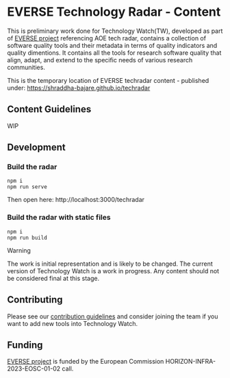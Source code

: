 
# EVERSE Technology Radar - Content

This is preliminary work done for Technology Watch(TW), developed as part of [EVERSE project](https://everse.software/) referencing AOE tech radar, contains a collection of software quality tools and their metadata in terms of quality indicators and quality dimentions. It contains all the tools for research software quality that align, adapt, and extend to the specific needs of various research communities.

This is the temporary location of EVERSE techradar content - published under: https://shraddha-bajare.github.io/techradar

## Content Guidelines
WIP

## Development

### Build the radar
```
npm i
npm run serve
```

Then open here: http://localhost:3000/techradar

### Build the radar with static files
```
npm i
npm run build
```


> [!WARNING]
> The work is initial representation and is likely to be changed.
> The current version of Technology Watch is a work in progress. 
> Any content should not be considered final at this stage.

## Contributing
Please see our [contribution guidelines](CONTRIBUTING.md) and consider joining the team if you want to add new tools into Technology Watch.

## Funding
[EVERSE project](https://everse.software/) is funded by the European Commission HORIZON-INFRA-2023-EOSC-01-02 call. 
